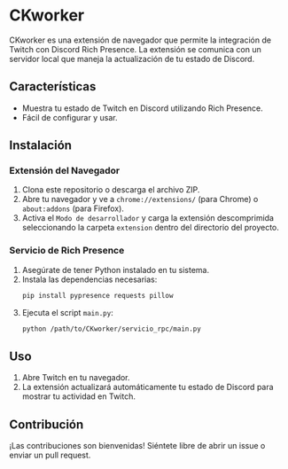 # CKworker

CKworker es una extensión de navegador que permite la integración de Twitch con Discord Rich Presence. La extensión se comunica con un servidor local que maneja la actualización de tu estado de Discord.

## Características

- Muestra tu estado de Twitch en Discord utilizando Rich Presence.
- Fácil de configurar y usar.

## Instalación

### Extensión del Navegador

1. Clona este repositorio o descarga el archivo ZIP.
2. Abre tu navegador y ve a `chrome://extensions/` (para Chrome) o `about:addons` (para Firefox).
3. Activa el `Modo de desarrollador` y carga la extensión descomprimida seleccionando la carpeta `extension` dentro del directorio del proyecto.

### Servicio de Rich Presence

1. Asegúrate de tener Python instalado en tu sistema.
2. Instala las dependencias necesarias:
    ```bash
    pip install pypresence requests pillow
    ```
3. Ejecuta el script `main.py`:
    ```bash
    python /path/to/CKworker/servicio_rpc/main.py
    ```

## Uso

1. Abre Twitch en tu navegador.
2. La extensión actualizará automáticamente tu estado de Discord para mostrar tu actividad en Twitch.

## Contribución

¡Las contribuciones son bienvenidas! Siéntete libre de abrir un issue o enviar un pull request.

